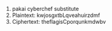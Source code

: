 1. pakai cyberchef substitute
2. Plaintext: kwjosgxtbLqveahuirzdmf
3. Ciphertext: theflagisCporqunkmdwbv
